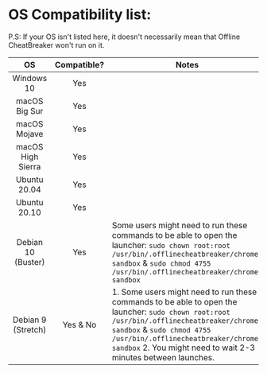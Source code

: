 # OS Compatibility list:

P.S: If your OS isn't listed here, it doesn't necessarily mean that Offline CheatBreaker won't run on it.

|         OS         | Compatible? | Notes                                                                                                                                                                                                                                                                        |
|:------------------:|:-----------:|------------------------------------------------------------------------------------------------------------------------------------------------------------------------------------------------------------------------------------------------------------------------------|
|     Windows 10     |     Yes     |                                                                                                                                                                                                                                                                              |
|    macOS Big Sur   |     Yes     |                                                                                                                                                                                                                                                                              |
|    macOS Mojave    |     Yes     |                                                                                                                                                                                                                                                                              |
|  macOS High Sierra |     Yes     |                                                                                                                                                                                                                                                                              |
|    Ubuntu 20.04    |     Yes     |                                                                                                                                                                                                                                                                              |
|    Ubuntu 20.10    |     Yes     |                                                                                                                                                                                                                                                                              |
| Debian 10 (Buster) |     Yes     | Some users might need to run these commands to be able to open the launcher: `sudo chown root:root /usr/bin/.offlinecheatbreaker/chrome-sandbox` & `sudo chmod 4755 /usr/bin/.offlinecheatbreaker/chrome-sandbox`                                                            |
| Debian 9 (Stretch) |   Yes & No  | 1. Some users might need to run these commands to be able to open the launcher: `sudo chown root:root /usr/bin/.offlinecheatbreaker/chrome-sandbox` & `sudo chmod 4755 /usr/bin/.offlinecheatbreaker/chrome-sandbox` 2. You might need to wait 2-3 minutes between launches. |
